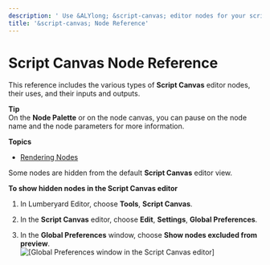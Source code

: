 ```yaml
---
description: ' Use &ALYlong; &script-canvas; editor nodes for your scripts. '
title: '&script-canvas; Node Reference'
---
```

# Script Canvas Node Reference<a name="script-canvas-node-reference"></a>

This reference includes the various types of **Script Canvas** editor nodes, their uses, and their inputs and outputs\.

**Tip**  
On the **Node Palette** or on the node canvas, you can pause on the node name and the node parameters for more information\.

**Topics**
+ [Rendering Nodes](/docs/userguide/scripting/scriptcanvas/rendering-nodes.md)

Some nodes are hidden from the default **Script Canvas** editor view\.

**To show hidden nodes in the **Script Canvas** editor**

1. In Lumberyard Editor, choose **Tools**, **Script Canvas**\.

1. In the **Script Canvas** editor, choose **Edit**, **Settings**, **Global Preferences**\.

1. In the **Global Preferences** window, choose **Show nodes excluded from preview**\.  
![\[Global Preferences window in the Script Canvas editor\]](/images/userguide/scripting/script-canvas/script-canvas-global-preferences-show-nodes.png)